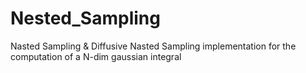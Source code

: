 # Nested_Sampling
Nasted Sampling &amp; Diffusive Nasted Sampling implementation for the computation of a N-dim gaussian integral
